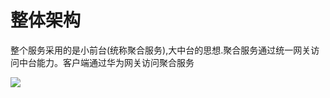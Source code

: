 # 整体架构

整个服务采用的是小前台(统称聚合服务),大中台的思想.聚合服务通过统一网关访问中台能力。客户端通过华为网关访问聚合服务

![](http://ww4.sinaimg.cn/large/006tNc79ly1g3tsy5r579j312y0u0q6s.jpg)